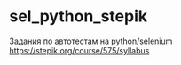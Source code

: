 # sel_python_stepik

Задания по автотестам на python/selenium https://stepik.org/course/575/syllabus